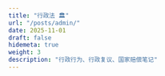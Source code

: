 ```yaml
---
title: "行政法 🏛️"
url: "/posts/admin/"
date: 2025-11-01
draft: false
hidemeta: true
weight: 3
description: "行政行为、行政复议、国家赔偿笔记"
---
```

